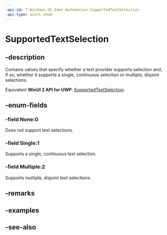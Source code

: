 ```yaml
---
-api-id: T:Windows.UI.Xaml.Automation.SupportedTextSelection
-api-type: winrt enum
---
```


<!-- Enumeration syntax
public enum Windows.UI.Xaml.Automation.SupportedTextSelection : int
-->

# SupportedTextSelection

## -description
Contains values that specify whether a text provider supports selection and, if so, whether it supports a single, continuous selection or multiple, disjoint selections.

Equivalent **WinUI 2 API for UWP**: [SupportedTextSelection](/windows/winui/api/microsoft.ui.xaml.automation.supportedtextselection).

## -enum-fields
### -field None:0
Does not support text selections.

### -field Single:1
Supports a single, continuous text selection.

### -field Multiple:2
Supports multiple, disjoint text selections.


## -remarks

## -examples

## -see-also
